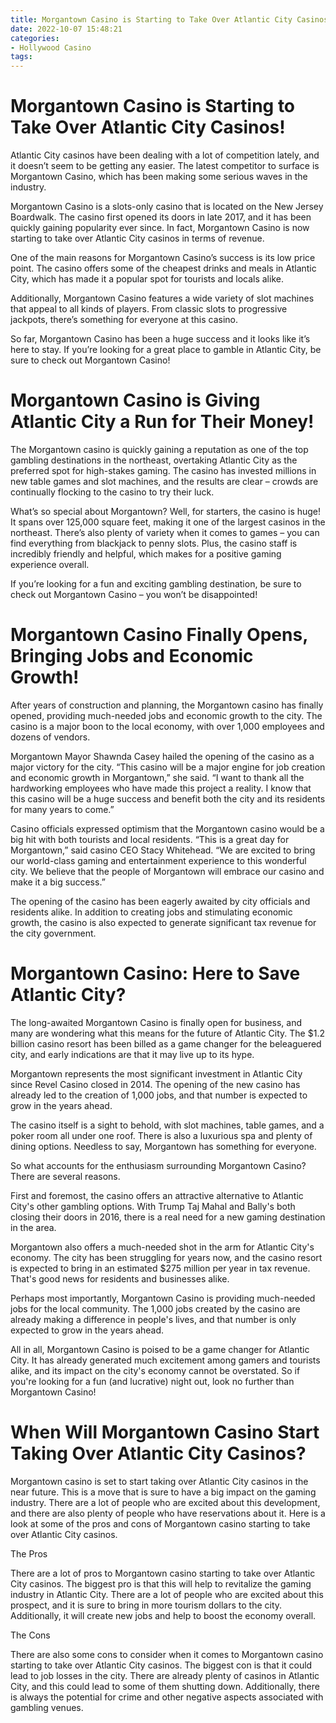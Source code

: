 ```yaml
---
title: Morgantown Casino is Starting to Take Over Atlantic City Casinos!
date: 2022-10-07 15:48:21
categories:
- Hollywood Casino
tags:
---
```



#  Morgantown Casino is Starting to Take Over Atlantic City Casinos!

Atlantic City casinos have been dealing with a lot of competition lately, and it doesn’t seem to be getting any easier. The latest competitor to surface is Morgantown Casino, which has been making some serious waves in the industry.

Morgantown Casino is a slots-only casino that is located on the New Jersey Boardwalk. The casino first opened its doors in late 2017, and it has been quickly gaining popularity ever since. In fact, Morgantown Casino is now starting to take over Atlantic City casinos in terms of revenue.

One of the main reasons for Morgantown Casino’s success is its low price point. The casino offers some of the cheapest drinks and meals in Atlantic City, which has made it a popular spot for tourists and locals alike.

Additionally, Morgantown Casino features a wide variety of slot machines that appeal to all kinds of players. From classic slots to progressive jackpots, there’s something for everyone at this casino.

So far, Morgantown Casino has been a huge success and it looks like it’s here to stay. If you’re looking for a great place to gamble in Atlantic City, be sure to check out Morgantown Casino!

#  Morgantown Casino is Giving Atlantic City a Run for Their Money!

The Morgantown casino is quickly gaining a reputation as one of the top gambling destinations in the northeast, overtaking Atlantic City as the preferred spot for high-stakes gaming. The casino has invested millions in new table games and slot machines, and the results are clear – crowds are continually flocking to the casino to try their luck.

What’s so special about Morgantown? Well, for starters, the casino is huge! It spans over 125,000 square feet, making it one of the largest casinos in the northeast. There’s also plenty of variety when it comes to games – you can find everything from blackjack to penny slots. Plus, the casino staff is incredibly friendly and helpful, which makes for a positive gaming experience overall.

If you’re looking for a fun and exciting gambling destination, be sure to check out Morgantown Casino – you won’t be disappointed!

#  Morgantown Casino Finally Opens, Bringing Jobs and Economic Growth!

After years of construction and planning, the Morgantown casino has finally opened, providing much-needed jobs and economic growth to the city. The casino is a major boon to the local economy, with over 1,000 employees and dozens of vendors.

Morgantown Mayor Shawnda Casey hailed the opening of the casino as a major victory for the city. “This casino will be a major engine for job creation and economic growth in Morgantown,” she said. “I want to thank all the hardworking employees who have made this project a reality. I know that this casino will be a huge success and benefit both the city and its residents for many years to come.”

Casino officials expressed optimism that the Morgantown casino would be a big hit with both tourists and local residents. “This is a great day for Morgantown,” said casino CEO Stacy Whitehead. “We are excited to bring our world-class gaming and entertainment experience to this wonderful city. We believe that the people of Morgantown will embrace our casino and make it a big success.”

The opening of the casino has been eagerly awaited by city officials and residents alike. In addition to creating jobs and stimulating economic growth, the casino is also expected to generate significant tax revenue for the city government.

#  Morgantown Casino: Here to Save Atlantic City?

The long-awaited Morgantown Casino is finally open for business, and many are wondering what this means for the future of Atlantic City. The $1.2 billion casino resort has been billed as a game changer for the beleaguered city, and early indications are that it may live up to its hype.

Morgantown represents the most significant investment in Atlantic City since Revel Casino closed in 2014. The opening of the new casino has already led to the creation of 1,000 jobs, and that number is expected to grow in the years ahead.

The casino itself is a sight to behold, with slot machines, table games, and a poker room all under one roof. There is also a luxurious spa and plenty of dining options. Needless to say, Morgantown has something for everyone.

So what accounts for the enthusiasm surrounding Morgantown Casino? There are several reasons.

First and foremost, the casino offers an attractive alternative to Atlantic City's other gambling options. With Trump Taj Mahal and Bally's both closing their doors in 2016, there is a real need for a new gaming destination in the area.

Morgantown also offers a much-needed shot in the arm for Atlantic City's economy. The city has been struggling for years now, and the casino resort is expected to bring in an estimated $275 million per year in tax revenue. That's good news for residents and businesses alike.

Perhaps most importantly, Morgantown Casino is providing much-needed jobs for the local community. The 1,000 jobs created by the casino are already making a difference in people's lives, and that number is only expected to grow in the years ahead.

All in all, Morgantown Casino is poised to be a game changer for Atlantic City. It has already generated much excitement among gamers and tourists alike, and its impact on the city's economy cannot be overstated. So if you're looking for a fun (and lucrative) night out, look no further than Morgantown Casino!

#  When Will Morgantown Casino Start Taking Over Atlantic City Casinos?

Morgantown casino is set to start taking over Atlantic City casinos in the near future. This is a move that is sure to have a big impact on the gaming industry. There are a lot of people who are excited about this development, and there are also plenty of people who have reservations about it. Here is a look at some of the pros and cons of Morgantown casino starting to take over Atlantic City casinos.

The Pros

There are a lot of pros to Morgantown casino starting to take over Atlantic City casinos. The biggest pro is that this will help to revitalize the gaming industry in Atlantic City. There are a lot of people who are excited about this prospect, and it is sure to bring in more tourism dollars to the city. Additionally, it will create new jobs and help to boost the economy overall.

The Cons

There are also some cons to consider when it comes to Morgantown casino starting to take over Atlantic City casinos. The biggest con is that it could lead to job losses in the city. There are already plenty of casinos in Atlantic City, and this could lead to some of them shutting down. Additionally, there is always the potential for crime and other negative aspects associated with gambling venues.